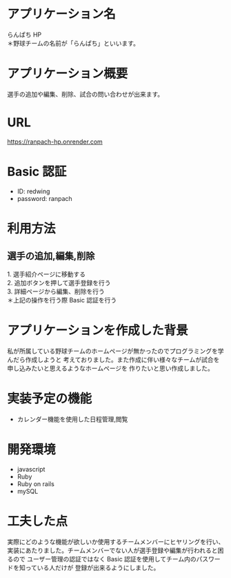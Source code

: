 # アプリケーション名

らんぱち HP  
＊野球チームの名前が「らんぱち」といいます。

# アプリケーション概要

選手の追加や編集、削除、試合の問い合わせが出来ます。

# URL

https://ranpach-hp.onrender.com

# Basic 認証

- ID: redwing
- password: ranpach

# 利用方法

## 選手の追加,編集,削除

1\. 選手紹介ページに移動する  
2\. 追加ボタンを押して選手登録を行う  
3\. 詳細ページから編集、削除を行う  
＊上記の操作を行う際 Basic 認証を行う

# アプリケーションを作成した背景

私が所属している野球チームのホームページが無かったのでプログラミングを学んだら作成しようと
考えておりました。また作成に伴い様々なチームが試合を申し込みたいと思えるようなホームページを
作りたいと思い作成しました。

# 実装予定の機能

- カレンダー機能を使用した日程管理,閲覧

# 開発環境

- javascript
- Ruby
- Ruby on rails
- mySQL

# 工夫した点

実際にどのような機能が欲しいか使用するチームメンバーにヒヤリングを行い、
実装にあたりました。チームメンバーでない人が選手登録や編集が行われると困るので
ユーザー管理の認証ではなく Basic 認証を使用してチーム内のパスワードを知っている人だけが
登録が出来るようにしました。
